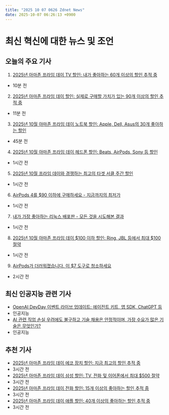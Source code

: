 ```yaml
---
title: "2025 10 07 0626 Zdnet News"
date: 2025-10-07 06:26:13 +0900
---
```


# 최신 혁신에 대한 뉴스 및 조언
## 오늘의 주요 기사 

1. [2025년 아마존 프라임 데이 TV 할인: 내가 좋아하는 60개 이상의 할인 추적 중](https://www.zdnet.com/home-and-office/home-entertainment/best-prime-day-2025-tv-deals-10-06/)  
- 10분 전

2. [2025년 아마존 프라임 데이 할인: 실제로 구매할 가치가 있는 90개 이상의 할인 추적 중](https://www.zdnet.com/home-and-office/best-amazon-october-prime-day-deals-10-06/)  
- 11분 전

3. [2025년 10월 아마존 프라임 데이 노트북 할인: Apple, Dell, Asus의 30개 좋아하는 할인](https://www.zdnet.com/article/best-amazon-october-prime-day-laptop-deals-10-06/)  
- 45분 전

4. [2025년 10월 아마존 프라임 데이 헤드폰 할인: Beats, AirPods, Sony 등 할인](https://www.zdnet.com/article/best-amazon-october-prime-day-headphones-deals-10-06/)  
- 1시간 전

5. [2025년 10월 프라임 데이와 경쟁하는 최고의 타겟 서클 주간 할인](https://www.zdnet.com/article/best-target-circle-week-deals-10-06/)  
- 1시간 전

6. [AirPods 4를 $90 이하에 구매하세요 - 지금까지의 최저가](https://www.zdnet.com/article/grab-a-pair-of-airpods-4-for-under-90-the-lowest-price-yet/)  
- 1시간 전

7. [내가 가장 좋아하는 리눅스 배포판 - 모든 것을 시도해본 결과](https://www.zdnet.com/article/this-is-my-favorite-linux-distro-of-all-time-and-ive-tried-them-all/)  
- 1시간 전

8. [2025년 10월 아마존 프라임 데이 $100 이하 할인: Ring, JBL 등에서 최대 $100 절약](https://www.zdnet.com/article/best-amazon-october-prime-day-deals-under-100-10-06/)  
- 1시간 전

9. [AirPods가 더러워졌습니다. 이 $7 도구로 청소하세요](https://www.zdnet.com/article/this-7-airpods-cleaning-gadget-is-surprisingly-helpful/)  
- 2시간 전

## 최신 인공지능 관련 기사 
- [OpenAI DevDay 이벤트 라이브 업데이트: 에이전트 키트, 앱 SDK, ChatGPT 등](https://www.zdnet.com/article/openai-devday-event-live-updates-agent-kit-apps-sdk-chatgpt-and-more/)  
- 인공지능  
- [AI 관련 직업 손실 우려에도 불구하고 기술 채용은 안정적이며, 가장 수요가 많은 기술은 무엇인가?](https://www.zdnet.com/article/despite-ai-related-job-loss-fears-tech-hiring-holds-steady-and-here-are-the-most-in-demand-skills/)  
- 인공지능

## 추천 기사 
- [2025년 아마존 프라임 데이 에코 장치 할인: 지금 최고의 할인 추적 중](https://www.zdnet.com/home-and-office/smart-home/best-amazon-october-prime-day-echo-device-deals-10-06/)  
- 3시간 전  
- [2025년 아마존 프라임 데이 삼성 할인: TV, 전화 및 이어폰에서 최대 $500 절약](https://www.zdnet.com/article/best-amazon-october-prime-day-samsung-deals-10-06/)  
- 3시간 전  
- [2025년 아마존 프라임 데이 전화 할인: 15개 이상의 좋아하는 할인 추적 중](https://www.zdnet.com/article/best-amazon-october-prime-day-phone-deals-10-06/)  
- 3시간 전  
- [2025년 아마존 프라임 데이 애플 할인: 40개 이상의 좋아하는 할인 추적 중](https://www.zdnet.com/article/amazon-prime-day-apple-deals-10-6-2025/)  
- 3시간 전